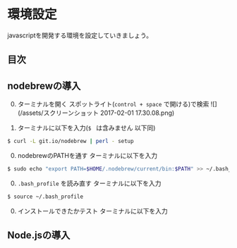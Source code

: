 # 環境設定
javascriptを開発する環境を設定していきましょう。

## 目次
<!-- toc -->

## nodebrewの導入
0. ターミナルを開く
スポットライト(`control + space` で開ける)で検索
![](/assets/スクリーンショット 2017-02-01 17.30.08.png)

0. ターミナルに以下を入力(`$ ` は含みません 以下同)
```bash
$ curl -L git.io/nodebrew | perl - setup
```

0. nodebrewのPATHを通す
ターミナルに以下を入力
```bash
$ sudo echo "export PATH=$HOME/.nodebrew/current/bin:$PATH" >> ~/.bash_profile
```

0. `.bash_profile` を読み直す
ターミナルに以下を入力
```bash
$ source ~/.bash_profile
```

0. インストールできたかテスト
ターミナルに以下を入力
## Node.jsの導入